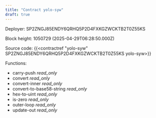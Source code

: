 ```yaml
---
title: "Contract yolo-syw"
draft: true
---
```

Deployer: SP2ZNGJ85ENDY6QRHQ5P2D4FXKGZWCKTB2T0Z55KS


 



Block height: 1050729 (2025-04-29T06:28:50.000Z)

Source code: {{<contractref "yolo-syw" SP2ZNGJ85ENDY6QRHQ5P2D4FXKGZWCKTB2T0Z55KS yolo-syw>}}

Functions:

* carry-push _read_only_
* convert _read_only_
* convert-inner _read_only_
* convert-to-base58-string _read_only_
* hex-to-uint _read_only_
* is-zero _read_only_
* outer-loop _read_only_
* update-out _read_only_
